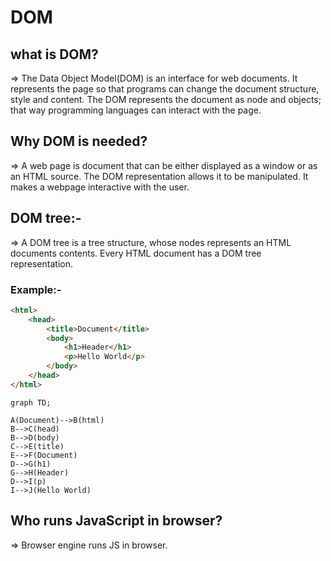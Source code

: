 # DOM
## what is DOM?
=> The Data Object Model(DOM) is an interface for web documents. It represents the page so that programs can change the document structure, style and content. The DOM represents the document as node and objects; that way programming languages can interact with the page.

## Why DOM is needed?
=> A web page is document that can be either displayed as a window or as an HTML source. The DOM representation allows it to be manipulated. It makes a webpage interactive with the user.

## DOM tree:- 
=> A DOM tree is a tree structure, whose nodes represents an HTML documents contents. Every HTML document has a DOM tree representation.

### Example:-

```html
<html>
	<head>
		<title>Document</title>
		<body>
			<h1>Header</h1>
			<p>Hello World</p>
		</body>
	</head>
</html>
```

```mermaid
graph TD;

A(Document)-->B(html)
B-->C(head)
B-->D(body)
C-->E(title)
E-->F(Document)
D-->G(h1)
G-->H(Header)
D-->I(p)
I-->J(Hello World)
```

## Who runs JavaScript in browser?
=> Browser engine runs JS in browser.

